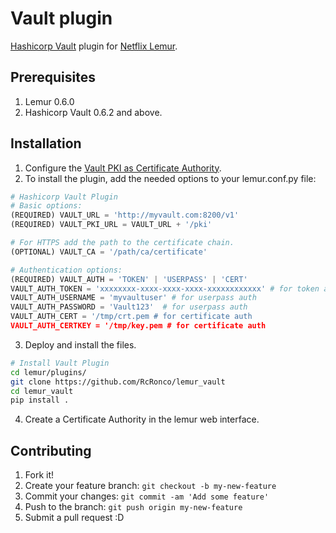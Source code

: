 # Vault plugin
[Hashicorp Vault](https://github.com/hashicorp/vault) plugin for [Netflix Lemur](https://github.com/Netflix/lemur).

## Prerequisites
1. Lemur 0.6.0
2. Hashicorp Vault 0.6.2 and above.

## Installation
1. Configure the [Vault PKI as Certificate Authority](Vault_CA.md).
2. To install the plugin, add the needed options to your lemur.conf.py file:

  ```python
  # Hashicorp Vault Plugin
  # Basic options:
  (REQUIRED) VAULT_URL = 'http://myvault.com:8200/v1'
  (REQUIRED) VAULT_PKI_URL = VAULT_URL + '/pki'

  # For HTTPS add the path to the certificate chain.
  (OPTIONAL) VAULT_CA = '/path/ca/certificate'

  # Authentication options:
  (REQUIRED) VAULT_AUTH = 'TOKEN' | 'USERPASS' | 'CERT'
  VAULT_AUTH_TOKEN = 'xxxxxxxx-xxxx-xxxx-xxxx-xxxxxxxxxxxx' # for token auth
  VAULT_AUTH_USERNAME = 'myvaultuser' # for userpass auth
  VAULT_AUTH_PASSWORD = 'Vault123'  # for userpass auth
  VAULT_AUTH_CERT = '/tmp/crt.pem # for certificate auth
  VAULT_AUTH_CERTKEY = '/tmp/key.pem # for certificate auth
   ```

3. Deploy and install the files.

  ```sh
  # Install Vault Plugin
  cd lemur/plugins/
  git clone https://github.com/RcRonco/lemur_vault
  cd lemur_vault
  pip install .
  ```
  
4. Create a Certificate Authority in the lemur web interface.

## Contributing
1. Fork it!
2. Create your feature branch: `git checkout -b my-new-feature`
3. Commit your changes: `git commit -am 'Add some feature'`
4. Push to the branch: `git push origin my-new-feature`
5. Submit a pull request :D
